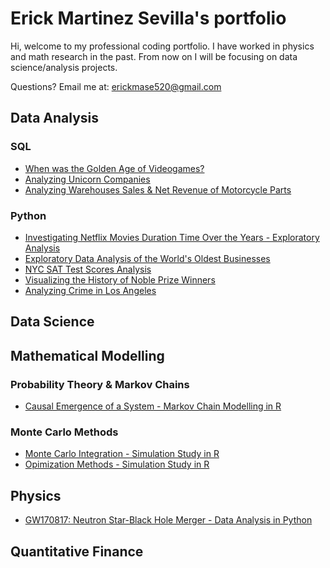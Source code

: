 # Erick Martinez Sevilla's portfolio
Hi, welcome to my professional coding portfolio. I have worked in physics and math research in the past. From now on I will be focusing on data science/analysis projects.

Questions? Email me at:
[erickmase520@gmail.com](mailto:erickmase520@gmail.com)

## Data Analysis 
### SQL
* [When was the Golden Age of Videogames?](https://github.com/erickmase/portfolio/blob/main/When%20was%20the%20Golden%20Age%20of%20videogames.ipynb)
* [Analyzing Unicorn Companies](https://github.com/erickmase/portfolio/blob/main/Analyzing%20Unicorn%20Companies.ipynb)
* [Analyzing Warehouses Sales & Net Revenue of Motorcycle Parts](https://github.com/erickmase/portfolio/blob/main/Analyzing%20Warehouses%20Sales%20%26%20Net%20Revenue%20of%20Motorcycle%20Parts.ipynb)

### Python
* [Investigating Netflix Movies Duration Time Over the Years - Exploratory Analysis](https://github.com/erickmase/portfolio/blob/main/Investigating%20Netflix%20Movies%20-%20Exploratory%20Analysis.ipynb)
* [Exploratory Data Analysis of the World's Oldest Businesses](https://github.com/erickmase/portfolio/blob/main/Exploratory%20analysis%20of%20World's%20Oldest%20Businesses.ipynb)
* [NYC SAT Test Scores Analysis](https://github.com/erickmase/portfolio/blob/main/NYC%20SAT%20Test%20Scores%20Analysis.ipynb)
* [Visualizing the History of Noble Prize Winners](https://github.com/erickmase/portfolio/blob/main/Visualizing%20the%20History%20of%20Noble%20Prize%20Winners.ipynb)
* [Analyzing Crime in Los Angeles](https://github.com/erickmase/portfolio/blob/main/Analyzing%20Crime%20in%20Los%20Angeles.ipynb)

## Data Science

## Mathematical Modelling 
### Probability Theory & Markov Chains
* [Causal Emergence of a System - Markov Chain Modelling in R](https://github.com/erickmase/portfolio/blob/main/Causal%20Inference.Rmd)

### Monte Carlo Methods 
* [Monte Carlo Integration - Simulation Study in R](https://github.com/erickmase/portfolio/blob/main/Simulation%20Study%20Monte%20Carlo%20Integration.pdf)
* [Opimization Methods - Simulation Study in R](https://github.com/erickmase/portfolio/blob/main/Simulation%20Study%20Optimization%20Methods.pdf)

## Physics
* [GW170817: Neutron Star-Black Hole Merger - Data Analysis in Python](https://github.com/erickmase/portfolio/blob/main/GW170817%20Gravitational%20Waves%20Analysis%20.ipynb)

## Quantitative Finance
